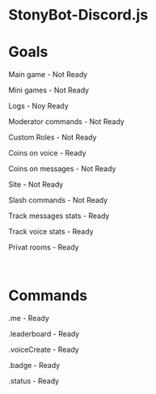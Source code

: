 # StonyBot-Discord.js


<h1>Goals</h1>

Main game - Not Ready

Mini games - Not Ready

Logs - Noy Ready

Moderator commands - Not Ready 

Custom Roles - Not Ready

Coins on voice - Ready

Coins on messages - Not Ready

Site - Not Ready

Slash commands - Not Ready

Track messages stats - Ready

Track voice stats - Ready

Privat rooms - Ready

<br>

<h1>Commands</h1>

.me - Ready

.leaderboard - Ready

.voiceCreate - Ready

.badge - Ready

.status - Ready

